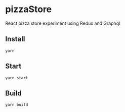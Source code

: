 # pizzaStore
React pizza store experiment using Redux and Graphql

## Install
`yarn`

## Start
`yarn start`

## Build
`yarn build`
